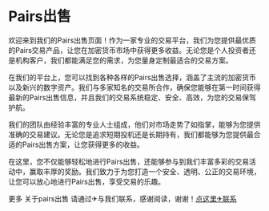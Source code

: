 # Pairs出售

欢迎来到我们的Pairs出售页面！作为一家专业的交易平台，我们为您提供最优质的Pairs交易产品，让您在加密货币市场中获得更多收益。无论您是个人投资者还是机构客户，我们都能满足您的需求，为您量身定制最适合的交易方案。

在我们的平台上，您可以找到各种各样的Pairs出售选择，涵盖了主流的加密货币以及新兴的数字资产。我们与多家知名的交易所合作，确保您能够在第一时间获得最新的Pairs出售信息，并且我们的交易系统稳定、安全、高效，为您的交易保驾护航。

我们的团队由经验丰富的专业人士组成，他们对市场走势了如指掌，能够为您提供准确的交易建议。无论您是追求短期投机还是长期持有，我们都能够为您提供最合适的Pairs出售方案，让您获得更多的收益。

在这里，您不仅能够轻松地进行Pairs出售，还能够参与到我们丰富多彩的交易活动中，赢取丰厚的奖励。我们致力于为您打造一个安全、透明、公正的交易环境，让您可以放心地进行Pairs出售，享受交易的乐趣。

更多 关于pairs出售 请通过✈与我们联系，感谢阅读，谢谢！[点这里✈联系](https://d.k02.cc)